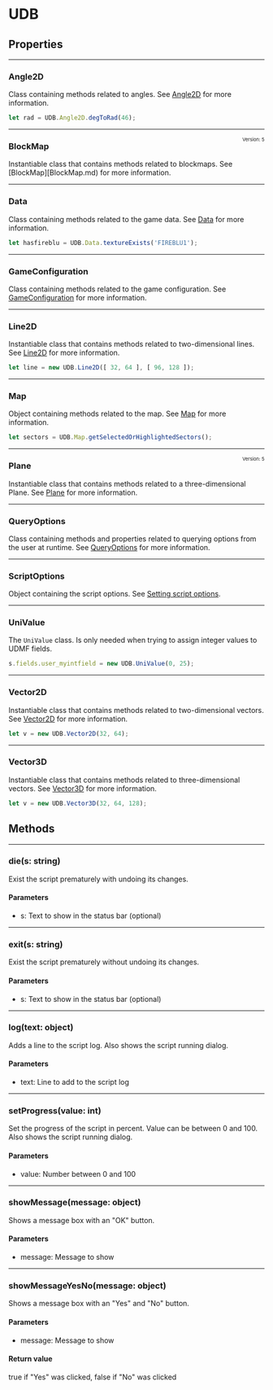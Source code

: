 # UDB

## Properties

---
### Angle2D
Class containing methods related to angles. See [Angle2D](Angle2D.md) for more information.

```js
let rad = UDB.Angle2D.degToRad(46);
```

---
<span style="float:right;font-weight:normal;font-size:66%">Version: 5</span>
### BlockMap
Instantiable class that contains methods related to blockmaps. See [BlockMap][BlockMap.md) for more information.

---
### Data
Class containing methods related to the game data. See [Data](Data.md) for more information.

```js
let hasfireblu = UDB.Data.textureExists('FIREBLU1');
```

---
### GameConfiguration
Class containing methods related to the game configuration. See [GameConfiguration](GameConfiguration.md) for more information.

---
### Line2D
Instantiable class that contains methods related to two-dimensional lines. See [Line2D](Line2D.md) for more information.

```js
let line = new UDB.Line2D([ 32, 64 ], [ 96, 128 ]);
```

---
### Map
Object containing methods related to the map. See [Map](Map.md) for more information.

```js
let sectors = UDB.Map.getSelectedOrHighlightedSectors();
```

---
<span style="float:right;font-weight:normal;font-size:66%">Version: 5</span>
### Plane
Instantiable class that contains methods related to a three-dimensional Plane. See [Plane](Plane.md) for more information.

---
### QueryOptions
Class containing methods and properties related to querying options from the user at runtime. See [QueryOptions](QueryOptions.md) for more information.

---
### ScriptOptions
Object containing the script options. See [Setting script options](gettingstarted.md#setting-script-options).

---
### UniValue
The `UniValue` class. Is only needed when trying to assign integer values to UDMF fields.

```js
s.fields.user_myintfield = new UDB.UniValue(0, 25);
```

---
### Vector2D
Instantiable class that contains methods related to two-dimensional vectors. See [Vector2D](Vector2D.md) for more information.

```js
let v = new UDB.Vector2D(32, 64);
```

---
### Vector3D
Instantiable class that contains methods related to three-dimensional vectors. See [Vector3D](Vector3D.md) for more information.

```js
let v = new UDB.Vector3D(32, 64, 128);
```
## Methods

---
### die(s: string)
Exist the script prematurely with undoing its changes.
#### Parameters
* s: Text to show in the status bar (optional)

---
### exit(s: string)
Exist the script prematurely without undoing its changes.
#### Parameters
* s: Text to show in the status bar (optional)

---
### log(text: object)
Adds a line to the script log. Also shows the script running dialog.
#### Parameters
* text: Line to add to the script log

---
### setProgress(value: int)
Set the progress of the script in percent. Value can be between 0 and 100. Also shows the script running dialog.
#### Parameters
* value: Number between 0 and 100

---
### showMessage(message: object)
Shows a message box with an "OK" button.
#### Parameters
* message: Message to show

---
### showMessageYesNo(message: object)
Shows a message box with an "Yes" and "No" button.
#### Parameters
* message: Message to show
#### Return value
true if "Yes" was clicked, false if "No" was clicked
